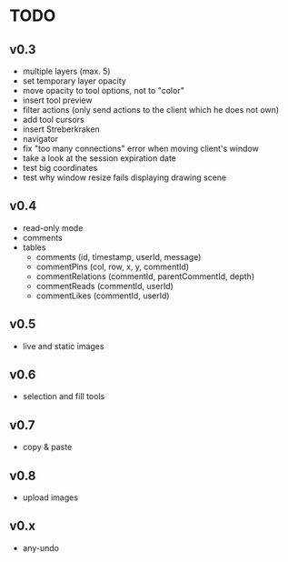 # TODO

## v0.3
* multiple layers (max. 5)
* set temporary layer opacity
* move opacity to tool options, not to "color"
* insert tool preview
* filter actions (only send actions to the client which he does not own)
* add tool cursors
* insert Streberkraken
* navigator
* fix "too many connections" error when moving client's window
* take a look at the session expiration date
* test big coordinates
* test why window resize fails displaying drawing scene

## v0.4
* read-only mode
* comments
* tables
  * comments (id, timestamp, userId, message)
  * commentPins (col, row, x, y, commentId)
  * commentRelations (commentId, parentCommentId, depth)
  * commentReads (commentId, userId)
  * commentLikes (commentId, userId)

## v0.5
* live and static images

## v0.6
* selection and fill tools

## v0.7
* copy & paste

## v0.8
* upload images

## v0.x
* any-undo